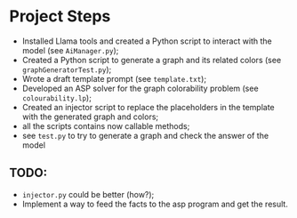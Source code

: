 # Project Steps

- Installed Llama tools and created a Python script to interact with the model (see `AiManager.py`);
- Created a Python script to generate a graph and its related colors (see `graphGeneratorTest.py`);
- Wrote a draft template prompt (see `template.txt`);
- Developed an ASP solver for the graph colorability problem (see `colourability.lp`);
- Created an injector script to replace the placeholders in the template with the generated graph and colors;
- all the scripts contains now callable methods;
- see `test.py` to try to generate a graph and check the answer of the model

## TODO:
- `injector.py` could be better (how?);
- Implement a way to feed the facts to the asp program and get the result.
